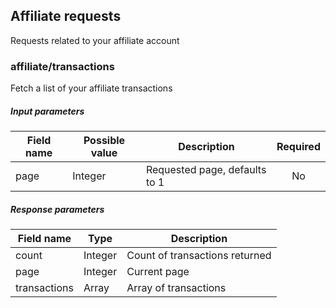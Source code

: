 ## Affiliate requests

Requests related to your affiliate account

### affiliate/transactions

Fetch a list of your affiliate transactions

##### Input parameters

| Field name    |   Possible value  | Description                                                   | Required |
| ------------- | ----------------- | ------------------------------------------------------------- | :------: |
| page          | Integer           | Requested page, defaults to 1                                 | No |


##### Response parameters

| Field name    | Type    | Description |
| ------------- | ------- | ----------- |
| count         | Integer | Count of transactions returned |
| page          | Integer | Current page |
| transactions  | Array   | Array of transactions |
